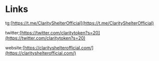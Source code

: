 # Links

tg;[https://t.me/ClarityShelterOfficial](https://t.me/ClarityShelterOfficial)

twitter;[https://twitter.com/claritytoken?s=20](https://twitter.com/claritytoken?s=20)

website;[https://clarityshelterofficial.com/](https://clarityshelterofficial.com/)
